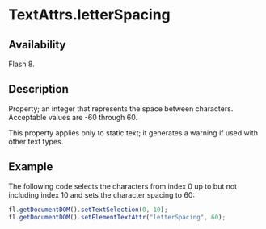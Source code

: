 # TextAttrs.letterSpacing

## Availability

Flash 8.

## Description

Property; an integer that represents the space between characters. Acceptable values are -60 through 60.

This property applies only to static text; it generates a warning if used with other text types.

## Example

The following code selects the characters from index 0 up to but not including index 10 and sets the character spacing to 60:

```javascript
fl.getDocumentDOM().setTextSelection(0, 10);
fl.getDocumentDOM().setElementTextAttr("letterSpacing", 60);
```

